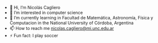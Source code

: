- 👋 Hi, I’m Nicolás Cagliero
- 👀 I’m interested in computer science
- 🌱 I’m currently learning in Facultad de Matemática, Astronomía, Física y Computacion in the National University of Córdoba, Argentina 
- 📫 How to reach me nicolas.cagliero@mi.unc.edu.ar
- ⚡ Fun fact: I play soccer

<!---
Nicocag29/Nicocag29 is a ✨ special ✨ repository because its `README.md` (this file) appears on your GitHub profile.
You can click the Preview link to take a look at your changes.
--->
